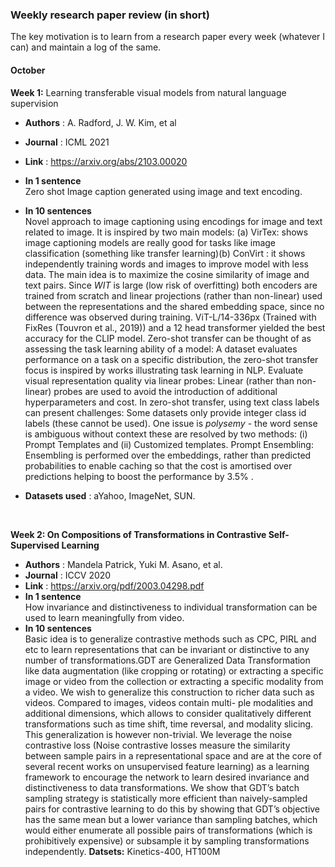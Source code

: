 ### Weekly research paper review (in short)
The key motivation is to learn from a research paper every week (whatever I can) and maintain a log of the same.
#### October <br>
**Week 1:** Learning transferable visual models from natural language supervision
- **Authors** : A. Radford, J. W. Kim, et al
- **Journal** : ICML 2021
- **Link** : https://arxiv.org/abs/2103.00020
- **In 1 sentence** <br> Zero shot Image caption generated using image and text encoding.
- **In 10 sentences** <br> Novel approach to image captioning using encodings for image and text related to image. It is inspired by two main models: (a) VirTex: shows image captioning models are really good for tasks like image classification (something like transfer learning)(b) ConVirt : it shows independently training words and images to improve model with less data. The main idea is to maximize the cosine similarity of image and text pairs. Since _WIT_ is large (low risk of overfitting) both encoders are trained from scratch and linear projections (rather than non-linear) used between the representations and the shared embedding space, since no difference was observed during training. ViT-L/14-336px (Trained with FixRes (Touvron et al., 2019)) and a 12 head transformer yielded the best accuracy for the CLIP model.
Zero-shot transfer can be thought of as assessing the task learning ability of a model: A dataset evaluates performance on a task on a specific distribution, the zero-shot transfer focus is inspired by works illustrating task learning in NLP. Evaluate visual representation quality via linear probes: Linear (rather than non-linear) probes are used to avoid the introduction of additional hyperparameters and cost. In zero-shot transfer, using text class labels can present challenges:
Some datasets only provide integer class id labels (these cannot be used). One issue is _polysemy_ - the word sense is ambiguous without context these are resolved by two methods: (i) Prompt Templates and (ii) Customized templates. Prompt Ensembling: Ensembling is performed over the embeddings, rather than predicted probabilities to enable caching so that the cost is amortised over predictions helping to boost the performance by 3.5% .

- **Datasets used** : aYahoo, ImageNet, SUN.
<br>

**Week 2: On Compositions of Transformations in Contrastive Self-Supervised Learning** 
- **Authors** : Mandela Patrick, Yuki M. Asano, et al.
- **Journal** : ICCV 2020
- **Link** : https://arxiv.org/pdf/2003.04298.pdf
- **In 1 sentence** <br> How invariance and distinctiveness to individual transformation can be used to learn meaningfully from video.
- **In 10 sentences** <br> 
Basic idea is to generalize contrastive methods such as CPC, PIRL and etc to learn representations that can be invariant or distinctive to any number of transformations.GDT are Generalized Data Transformation like data augmentation (like cropping or rotating) or extracting a specific image or video from the collection or extracting a specific modality from a video. We wish to generalize this construction to richer data such as videos. Compared to images, videos contain multi- ple modalities and additional dimensions, which allows to consider qualitatively different transformations such as time shift, time reversal, and modality slicing. This generalization is however non-trivial. We leverage the noise contrastive loss (Noise contrastive losses measure the similarity between sample pairs in a representational space and are at the core of several recent works on unsupervised feature learning) as a learning framework to encourage the network to learn desired invariance and distinctiveness to data transformations. We show that GDT’s batch sampling strategy is statistically more efficient than naively-sampled pairs for contrastive learning to do this by showing that GDT’s objective has the same mean but a lower variance than sampling batches, which would either enumerate all possible pairs of transformations (which is prohibitively expensive) or subsample it by sampling transformations independently.
**Datsets:** Kinetics-400,  HT100M <br>